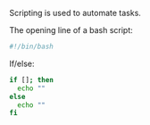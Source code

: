 Scripting is used to automate tasks.


The opening line of a bash script:
```bash
#!/bin/bash
```

If/else:
```bash
if []; then
  echo ""
else
  echo ""
fi
```
